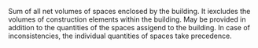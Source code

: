 ﻿Sum of all net volumes of spaces enclosed by the building. It iexcludes the volumes of construction elements within the building. May be provided in addition to the quantities of the spaces assigend to the building. In case of inconsistencies, the individual quantities of spaces take precedence.